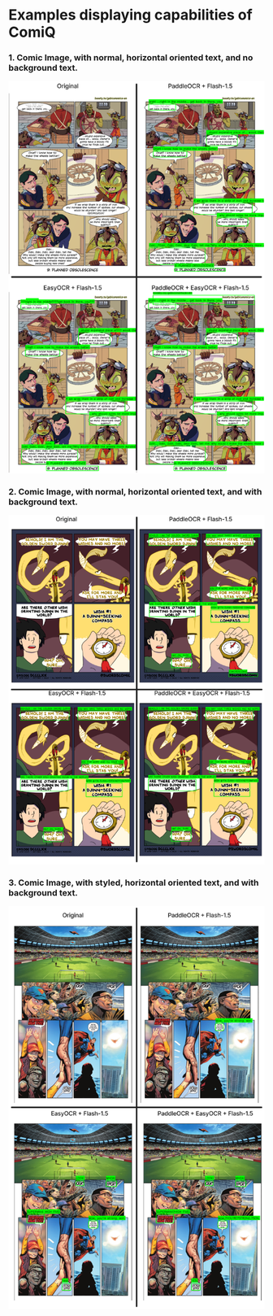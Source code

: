 # Examples displaying capabilities of ComiQ
### 1. Comic Image, with normal, horizontal oriented text, and no background text.
![preview](https://github.com/StoneSteel27/ComiQ/blob/main/examples/images/normal-text--normal-orientation.png)
### 2. Comic Image, with normal, horizontal oriented text, and with background text.
![preview](https://github.com/StoneSteel27/ComiQ/blob/main/examples/images/normal-text--with-bg-text.png)
### 3. Comic Image, with styled, horizontal oriented text, and with background text.
![preview](https://github.com/StoneSteel27/ComiQ/blob/main/examples/images/styled-text--with-bg-text.png)
